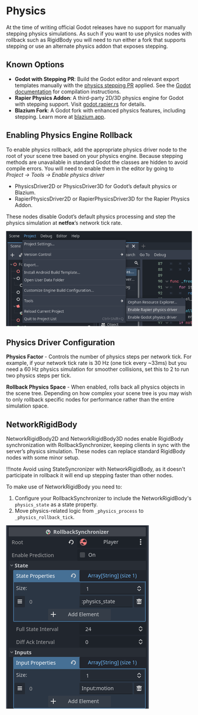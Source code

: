 # Physics

At the time of writing official Godot releases have no support for manually
stepping physics simulations. As such if you want to use physics nodes with
rollback such as RigidBody you will need to run either a fork that supports
stepping or use an alternate physics addon that exposes stepping.

## Known Options

- **Godot with Stepping PR**: Build the Godot editor and relevant export
  templates manually with the [physics stepping PR] applied. See the [Godot
  documentation] for compilation instructions.
- **Rapier Physics Addon**: A third-party 2D/3D physics engine for Godot with
  stepping support. Visit [godot.rapier.rs] for details.
- **Blazium Fork**: A Godot fork with enhanced physics features, including
  stepping. Learn more at [blazium.app].

## Enabling Physics Engine Rollback

To enable physics rollback, add the appropriate physics driver node to the root
of your scene tree based on your physics engine. Because stepping methods are
unavailable in standard Godot the classes are hidden to avoid compile errors.
You will need to enable them in the editor by going to *Project -> Tools ->
Enable physics driver*

- PhysicsDriver2D or PhysicsDriver3D for Godot’s default physics or Blazium.
- RapierPhysicsDriver2D or RapierPhysicsDriver3D for the Rapier Physics Addon.

These nodes disable Godot’s default physics processing and step the physics
simulation at **netfox**’s network tick rate.

![Enable physics driver menu](../assets/physics-enable.png)

## Physics Driver Configuration

**Physics Factor** -  Controls the number of physics steps per network tick.
For example, if your network tick rate is 30 Hz (one tick every ~33ms) but you
need a 60 Hz physics simulation for smoother collisions, set this to 2 to run
two physics steps per tick. 

**Rollback Physics Space** - When enabled, rolls back all physics objects in
the scene tree. Depending on how complex your scene tree is you may wish to
only rollback specific nodes for performance rather than the entire simulation
space.

## NetworkRigidBody

NetworkRigidBody2D and NetworkRigidBody3D nodes enable RigidBody
synchronization with RollbackSynchronizer, keeping clients in sync with the
server’s physics simulation. These nodes can replace standard RigidBody nodes
with some minor setup.

!!!note
    Avoid using StateSyncronizer with NetworkRigidBody, as it doesn't participate
    in rollback it will end up stepping faster than other nodes.



To make use of NetworkRigidBody you need to:

1. Configure your RollbackSynchronizer to include the NetworkRigidBody's
   `physics_state` as a state property.
2. Move physics-related logic from `_physics_process` to
   `_physics_rollback_tick`.

![State configuration for NetworkRigidBody](../assets/network-rigid-body.png)


[physics stepping PR]: https://github.com/godotengine/godot/pull/76462
[Godot documentation]: https://docs.godotengine.org/en/stable/contributing/development/compiling/index.html
[godot.rapier.rs]: https://godot.rapier.rs/
[blazium.app]: https://blazium.app/
